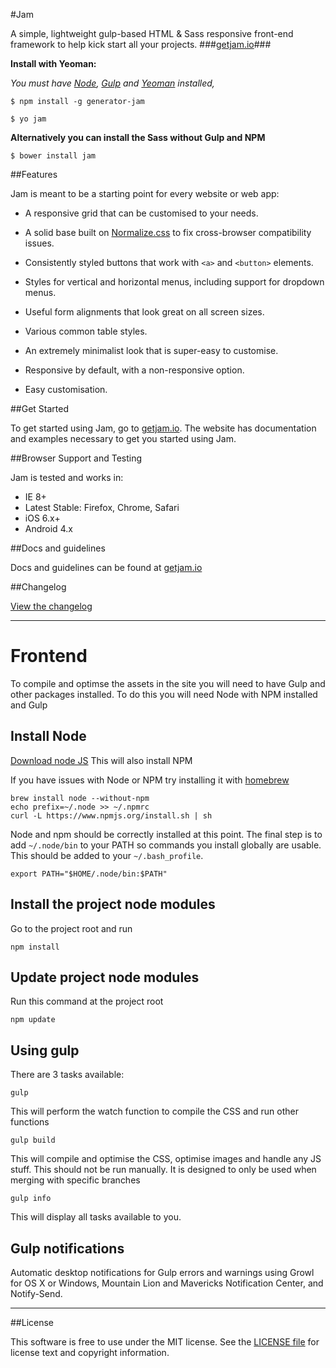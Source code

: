 [jam-url]: http://getjam.io
[license-url]: https://github.com/zizther/jam/blob/master/LICENSE.md
[changelog-url]: http://getjam.io/changelog
[nodejs-url]: https://nodejs.org
[gulp-url]: https://gulpjs.com
[yeoman-url]: http://yeoman.io
[normalize-url]: http://necolas.github.io/normalize.css
[homebrew-url]: http://brew.sh
#Jam

A simple, lightweight gulp-based HTML & Sass responsive front-end framework to help kick start all your projects.
###[getjam.io][jam-url]###


**Install with Yeoman:**

_You must have [Node][nodejs-url], [Gulp][gulp-url] and [Yeoman][yeoman-url] installed,_

```shell
$ npm install -g generator-jam
```

```shell
$ yo jam
```

**Alternatively you can install the Sass without Gulp and NPM**

```shell
$ bower install jam
```


##Features

Jam is meant to be a starting point for every website or web app:

* A responsive grid that can be customised to your needs.

* A solid base built on [Normalize.css][normalize-url] to fix cross-browser compatibility
  issues.

* Consistently styled buttons that work with `<a>` and `<button>` elements.

* Styles for vertical and horizontal menus, including support for dropdown
  menus.

* Useful form alignments that look great on all screen sizes.

* Various common table styles.

* An extremely minimalist look that is super-easy to customise.

* Responsive by default, with a non-responsive option.

* Easy customisation.


##Get Started

To get started using Jam, go to [getjam.io][jam-url]. The website has documentation and examples necessary to get you started using Jam.


##Browser Support and Testing

Jam is tested and works in:

* IE 8+
* Latest Stable: Firefox, Chrome, Safari
* iOS 6.x+
* Android 4.x


##Docs and guidelines

Docs and guidelines can be found at [getjam.io][jam-url]

##Changelog

[View the changelog][changelog-url]

---

# Frontend
To compile and optimse the assets in the site you will need to have Gulp and other packages installed. To do this you will need Node with NPM installed and Gulp

## Install Node
[Download node JS][nodejs-url]
This will also install NPM

If you have issues with Node or NPM try installing it with [homebrew][homebrew-url]

	brew install node --without-npm
	echo prefix=~/.node >> ~/.npmrc
	curl -L https://www.npmjs.org/install.sh | sh
	
Node and npm should be correctly installed at this point. The final step is to add ```~/.node/bin``` to your PATH so commands you install globally are usable. This should be added to your ```~/.bash_profile```.

	export PATH="$HOME/.node/bin:$PATH"


## Install the project node modules
Go to the project root and run

	npm install
	
## Update project node modules
Run this command at the project root

	npm update
	
## Using gulp
There are 3 tasks available:

	gulp
	
This will perform the watch function to compile the CSS and run other functions

	gulp build
	
This will compile and optimise the CSS, optimise images and handle any JS stuff.
This should not be run manually. It is designed to only be used when merging with specific branches

	gulp info
	
This will display all tasks available to you.

## Gulp notifications
Automatic desktop notifications for Gulp errors and warnings using Growl for OS X or Windows, Mountain Lion and Mavericks Notification Center, and Notify-Send.

---

##License

This software is free to use under the MIT license.
See the [LICENSE file][license-url] for license text and copyright information.